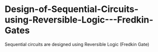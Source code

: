 # Design-of-Sequential-Circuits-using-Reversible-Logic---Fredkin-Gates
Sequential circuits are designed using Reversible Logic (Fredkin Gate)
